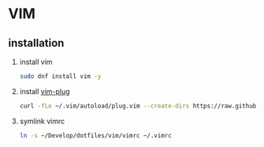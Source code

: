 # VIM

## installation

1. install vim

    ``` bash
    sudo dnf install vim -y
    ```

2. install [vim-plug](https://github.com/junegunn/vim-plug)

    ``` bash
    curl -fLo ~/.vim/autoload/plug.vim --create-dirs https://raw.githubusercontent.com/junegunn/vim-plug/master/plug.vim
    ```

3. symlink vimrc

    ``` bash
    ln -s ~/Develop/dotfiles/vim/vimrc ~/.vimrc
    ```
